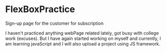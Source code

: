 # FlexBoxPractice
Sign-up page for the customer for subscription


I haven't practiced anything webPage related lately, got busy with college work (excuses). But I have again started working on myself and currently, I am learning javaScript and I will also upload a project using JS framework.
